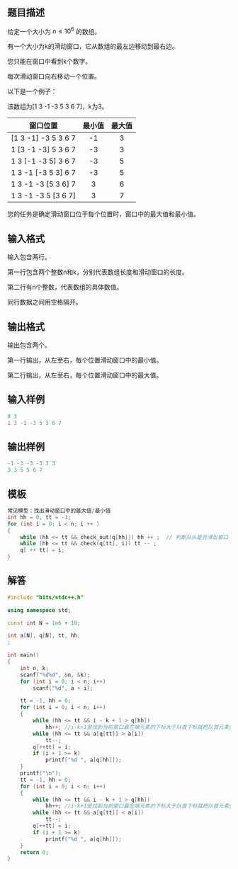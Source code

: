 ## **题目描述**

给定一个大小为 $n≤10^6$ 的数组。

有一个大小为k的滑动窗口，它从数组的最左边移动到最右边。

您只能在窗口中看到k个数字。

每次滑动窗口向右移动一个位置。

以下是一个例子：

该数组为[1 3 -1 -3 5 3 6 7]，k为3。


|窗口位置|最小值|最大值|
|:--------:|:-------:|:-------:|
|[1  3  -1]  -3  5  3  6  7| -1 | 3 |
| 1 [3  -1   -3] 5  3  6  7| -3 | 3 |
| 1  3 [-1   -3  5] 3  6  7| -3 | 5 |
| 1  3  -1  [-3  5  3] 6  7| -3 | 5 |
| 1  3  -1   -3 [5  3  6] 7|  3 | 6 |
| 1  3  -1   -3  5 [3  6  7]| 3 | 7 |


您的任务是确定滑动窗口位于每个位置时，窗口中的最大值和最小值。

## **输入格式**

输入包含两行。

第一行包含两个整数n和k，分别代表数组长度和滑动窗口的长度。

第二行有n个整数，代表数组的具体数值。

同行数据之间用空格隔开。

## **输出格式**

输出包含两个。

第一行输出，从左至右，每个位置滑动窗口中的最小值。

第二行输出，从左至右，每个位置滑动窗口中的最大值。

## **输入样例**
```c++
8 3
1 3 -1 -3 5 3 6 7
```

## **输出样例**
```c++
-1 -3 -3 -3 3 3
3 3 5 5 6 7
```

## **模板**
```c++
常见模型：找出滑动窗口中的最大值/最小值
int hh = 0, tt = -1;
for (int i = 0; i < n; i ++ )
{
    while (hh <= tt && check_out(q[hh])) hh ++ ;  // 判断队头是否滑出窗口
    while (hh <= tt && check(q[tt], i)) tt -- ;
    q[ ++ tt] = i;
}
```

## **解答**
```c++
#include "bits/stdc++.h"

using namespace std;

const int N = 1e6 + 10;

int a[N], q[N], tt, hh;
;

int main()
{
    int n, k;
    scanf("%d%d", &n, &k);
    for (int i = 0; i < n; i++)
        scanf("%d", a + i);

    tt = -1, hh = 0;
    for (int i = 0; i < n; i++)
    {
        while (hh <= tt && i - k + 1 > q[hh])
            hh++; //i-k+1是找到当前窗口最左端元素的下标大于队首下标就把队首元素弹出
        while (hh <= tt && a[q[tt]] > a[i])
            tt--;
        q[++tt] = i;
        if (i + 1 >= k)
            printf("%d ", a[q[hh]]);
    }
    printf("\n");
    tt = -1, hh = 0;
    for (int i = 0; i < n; i++)
    {
        while (hh <= tt && i - k + 1 > q[hh])
            hh++; //i-k+1是找到当前窗口最左端元素的下标大于队首下标就把队首元素弹出
        while (hh <= tt && a[q[tt]] < a[i])
            tt--;
        q[++tt] = i;
        if (i + 1 >= k)
            printf("%d ", a[q[hh]]);
    }
    return 0;
}
```